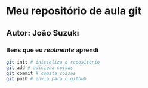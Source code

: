 # Meu repositório de aula git

## Autor: João Suzuki

### Itens que eu *realmente* aprendi

```bash
git init # inicializa o repositório
git add # adiciona coisas
git commit # comita coisas
git push # envia para o github
```

